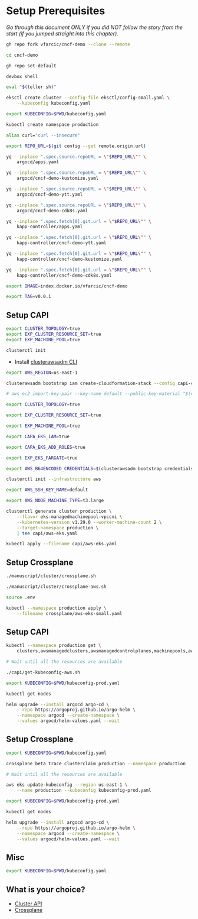 # Setup Prerequisites

*Go through this document ONLY if you did NOT follow the story from the start (if you jumped straight into this chapter).*

```bash
gh repo fork vfarcic/cncf-demo --clone --remote

cd cncf-demo

gh repo set-default

devbox shell

eval "$(teller sh)"

eksctl create cluster --config-file eksctl/config-small.yaml \
    --kubeconfig kubeconfig.yaml

export KUBECONFIG=$PWD/kubeconfig.yaml

kubectl create namespace production

alias curl="curl --insecure"

export REPO_URL=$(git config --get remote.origin.url)

yq --inplace ".spec.source.repoURL = \"$REPO_URL\"" \
    argocd/apps.yaml

yq --inplace ".spec.source.repoURL = \"$REPO_URL\"" \
    argocd/cncf-demo-kustomize.yaml

yq --inplace ".spec.source.repoURL = \"$REPO_URL\"" \
    argocd/cncf-demo-ytt.yaml

yq --inplace ".spec.source.repoURL = \"$REPO_URL\"" \
    argocd/cncf-demo-cdk8s.yaml

yq --inplace ".spec.fetch[0].git.url = \"$REPO_URL\"" \
    kapp-controller/apps.yaml

yq --inplace ".spec.fetch[0].git.url = \"$REPO_URL\"" \
    kapp-controller/cncf-demo-ytt.yaml

yq --inplace ".spec.fetch[0].git.url = \"$REPO_URL\"" \
    kapp-controller/cncf-demo-kustomize.yaml

yq --inplace ".spec.fetch[0].git.url = \"$REPO_URL\"" \
    kapp-controller/cncf-demo-cdk8s.yaml

export IMAGE=index.docker.io/vfarcic/cncf-demo

export TAG=v0.0.1
```

## Setup CAPI

```sh
export CLUSTER_TOPOLOGY=true
export EXP_CLUSTER_RESOURCE_SET=true
export EXP_MACHINE_POOL=true

clusterctl init
```

* Install [clusterawsadm CLI](https://cluster-api-aws.sigs.k8s.io/topics/using-clusterawsadm-to-fulfill-prerequisites.html#using-clusterawsadm-to-fulfill-prerequisites)

```sh
export AWS_REGION=us-east-1

clusterawsadm bootstrap iam create-cloudformation-stack --config capi-config/capa-iam-config.yaml

# aws ec2 import-key-pair --key-name default --public-key-material "$(cat ~/.ssh/id_rsa.pub)"

export CLUSTER_TOPOLOGY=true

export EXP_CLUSTER_RESOURCE_SET=true

export EXP_MACHINE_POOL=true

export CAPA_EKS_IAM=true

export CAPA_EKS_ADD_ROLES=true

export EXP_EKS_FARGATE=true

export AWS_B64ENCODED_CREDENTIALS=$(clusterawsadm bootstrap credentials encode-as-profile)

clusterctl init --infrastructure aws

export AWS_SSH_KEY_NAME=default

export AWS_NODE_MACHINE_TYPE=t3.large

clusterctl generate cluster production \
    --flavor eks-managedmachinepool-vpccni \
    --kubernetes-version v1.29.0 --worker-machine-count 2 \
    --target-namespace production \
    | tee capi/aws-eks.yaml

kubectl apply --filename capi/aws-eks.yaml
```

## Setup Crossplane

```sh
./manuscript/cluster/crossplane.sh

./manuscript/cluster/crossplane-aws.sh

source .env

kubectl --namespace production apply \
    --filename crossplane/aws-eks-small.yaml
```

## Setup CAPI

```sh
kubectl --namespace production get \
    clusters,awsmanagedclusters,awsmanagedcontrolplanes,machinepools,awsmanagedmachinepools

# Wait until all the resources are available

./capi/get-kubeconfig-aws.sh

export KUBECONFIG=$PWD/kubeconfig-prod.yaml

kubectl get nodes

helm upgrade --install argocd argo-cd \
    --repo https://argoproj.github.io/argo-helm \
    --namespace argocd --create-namespace \
    --values argocd/helm-values.yaml --wait
```

## Setup Crossplane

```sh
export KUBECONFIG=$PWD/kubeconfig.yaml

crossplane beta trace clusterclaim production --namespace production

# Wait until all the resources are available

aws eks update-kubeconfig --region us-east-1 \
    --name production --kubeconfig kubeconfig-prod.yaml

export KUBECONFIG=$PWD/kubeconfig-prod.yaml

kubectl get nodes

helm upgrade --install argocd argo-cd \
    --repo https://argoproj.github.io/argo-helm \
    --namespace argocd --create-namespace \
    --values argocd/helm-values.yaml --wait
```

## Misc

```sh
export KUBECONFIG=$PWD/kubeconfig.yaml
```

## What is your choice?

* [Cluster API](../cluster/rejekts-paris-cluster-api.md)
* [Crossplane](../cluster/rejekts-paris-crossplane.md)